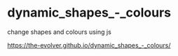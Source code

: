 # dynamic_shapes_-_colours

change shapes and colours using js

https://the-evolver.github.io/dynamic_shapes_-_colours/
